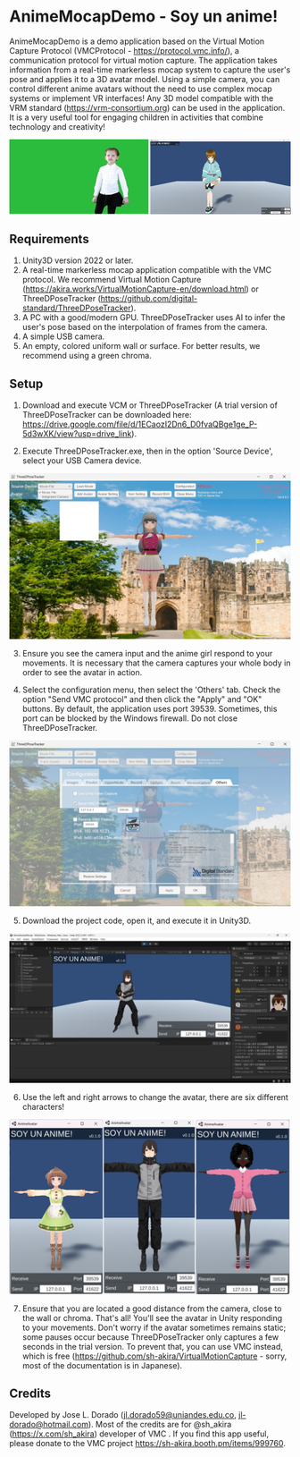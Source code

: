 # AnimeMocapDemo - Soy un anime!

AnimeMocapDemo is a demo application based on the Virtual Motion Capture Protocol (VMCProtocol - https://protocol.vmc.info/), a communication protocol for virtual motion capture. The application takes information from a real-time markerless mocap system to capture the user's pose and applies it to a 3D avatar model. Using a simple camera, you can control different anime avatars without the need to use complex mocap systems or implement VR interfaces! Any 3D model compatible with the VRM standard (https://vrm-consortium.org) can be used in the application. It is a very useful tool for engaging children in activities that combine technology and creativity!

![Promo](imgs/0.jpg)

## Requirements

1. Unity3D version 2022 or later.
2. A real-time markerless mocap application compatible with the VMC protocol. We recommend Virtual Motion Capture (https://akira.works/VirtualMotionCapture-en/download.html) or ThreeDPoseTracker (https://github.com/digital-standard/ThreeDPoseTracker).
3. A PC with a good/modern GPU. ThreeDPoseTracker uses AI to infer the user's pose based on the interpolation of frames from the camera.
4. A simple USB camera.
5. An empty, colored uniform wall or surface. For better results, we recommend using a green chroma.


## Setup 

1. Download and execute VCM or ThreeDPoseTracker (A trial version of ThreeDPoseTracker can be downloaded here: https://drive.google.com/file/d/1ECaozI2Dn6_D0fvaQBge1ge_P-5d3wXK/view?usp=drive_link).

2. Execute ThreeDPoseTracker.exe, then in the option 'Source Device', select your USB Camera device. 

![Step1](imgs/1.jpg)

3. Ensure you see the camera input and the anime girl respond to your movements. It is necessary that the camera captures your whole body in order to see the avatar in action.

4. Select the configuration menu, then select the 'Others' tab. Check the option "Send VMC protocol" and then click the "Apply" and "OK" buttons. By default, the application uses port 39539. Sometimes, this port can be blocked by the Windows firewall. Do not close ThreeDPoseTracker.

![Step2](imgs/2.jpg)

5. Download the project code, open it, and execute it in Unity3D.

![Step3](imgs/3.jpg)

6. Use the left and right arrows to change the avatar, there are six different characters!

![Step4](imgs/4.jpg)

7. Ensure that you are located a good distance from the camera, close to the wall or chroma. That's all! You'll see the avatar in Unity responding to your movements. Don't worry if the avatar sometimes remains static; some pauses occur because ThreeDPoseTracker only captures a few seconds in the trial version. To prevent that, you can use VMC instead, which is free (https://github.com/sh-akira/VirtualMotionCapture - sorry, most of the documentation is in Japanese).


## Credits

Developed by Jose L. Dorado (jl.dorado59@uniandes.edu.co,  jl-dorado@hotmail.com). Most of the credits are for @sh_akira (https://x.com/sh_akira) developer of VMC . If you find this app useful, please donate to the VMC project https://sh-akira.booth.pm/items/999760.  



